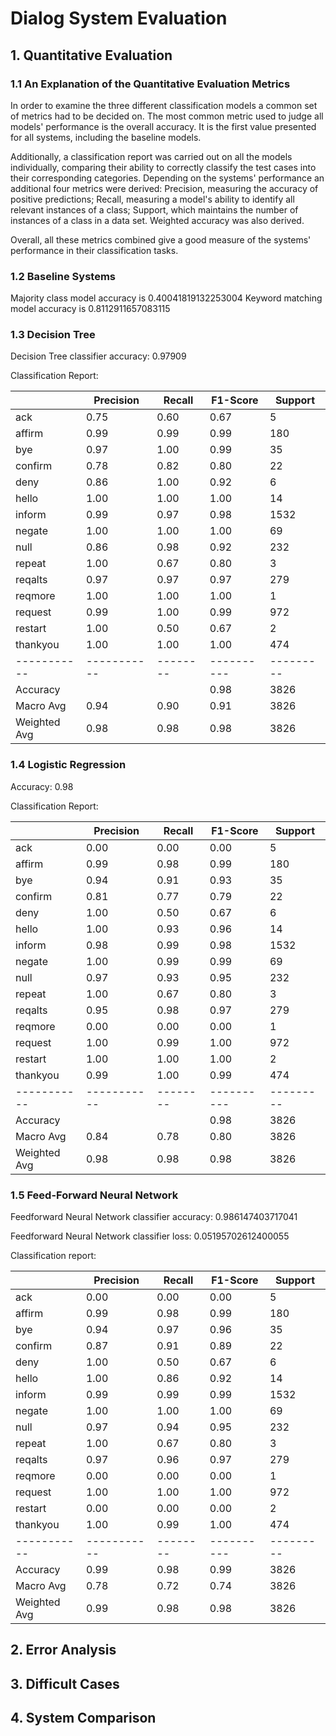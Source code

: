 # Dialog System Evaluation

## 1. Quantitative Evaluation

### 1.1 An Explanation of the Quantitative Evaluation Metrics

In order to examine the three different classification models
a common set of metrics had to be decided on. The most common
metric used to judge all models' performance is the overall
accuracy. It is the first value presented for all systems,
including the baseline models. 

Additionally, a classification report was carried out on all 
the models individually, comparing their ability to 
correctly classify the test cases into their corresponding 
categories. Depending on the systems' performance an
additional four metrics were derived: Precision, measuring
the accuracy of positive predictions; Recall, measuring
a model's ability to identify all relevant instances of a
class; Support, which maintains the number of instances of 
a class in a data set. Weighted accuracy was also derived. 

Overall, all these metrics combined give a good measure of 
the systems' performance in their classification tasks. 

### 1.2 Baseline Systems

Majority class model accuracy is 0.40041819132253004
Keyword matching model accuracy is 0.8112911657083115

### 1.3 Decision Tree

Decision Tree classifier accuracy: 0.97909

Classification Report:

|           | Precision | Recall | F1-Score | Support |
|-----------|-----------|--------|----------|---------|
| ack       | 0.75      | 0.60   | 0.67     | 5       |
| affirm    | 0.99      | 0.99   | 0.99     | 180     |
| bye       | 0.97      | 1.00   | 0.99     | 35      |
| confirm   | 0.78      | 0.82   | 0.80     | 22      |
| deny      | 0.86      | 1.00   | 0.92     | 6       |
| hello     | 1.00      | 1.00   | 1.00     | 14      |
| inform    | 0.99      | 0.97   | 0.98     | 1532    |
| negate    | 1.00      | 1.00   | 1.00     | 69      |
| null      | 0.86      | 0.98   | 0.92     | 232     |
| repeat    | 1.00      | 0.67   | 0.80     | 3       |
| reqalts   | 0.97      | 0.97   | 0.97     | 279     |
| reqmore   | 1.00      | 1.00   | 1.00     | 1       |
| request   | 0.99      | 1.00   | 0.99     | 972     |
| restart   | 1.00      | 0.50   | 0.67     | 2       |
| thankyou  | 1.00      | 1.00   | 1.00     | 474     |
|-----------|-----------|--------|----------|---------|
| Accuracy  |           |        | 0.98     | 3826    |
| Macro Avg | 0.94      | 0.90   | 0.91     | 3826    |
| Weighted Avg | 0.98   | 0.98   | 0.98     | 3826    |


### 1.4 Logistic Regression

Accuracy: 0.98

Classification Report:

|           | Precision | Recall | F1-Score | Support |
|-----------|-----------|--------|----------|---------|
| ack       | 0.00      | 0.00   | 0.00     | 5       |
| affirm    | 0.99      | 0.98   | 0.99     | 180     |
| bye       | 0.94      | 0.91   | 0.93     | 35      |
| confirm   | 0.81      | 0.77   | 0.79     | 22      |
| deny      | 1.00      | 0.50   | 0.67     | 6       |
| hello     | 1.00      | 0.93   | 0.96     | 14      |
| inform    | 0.98      | 0.99   | 0.98     | 1532    |
| negate    | 1.00      | 0.99   | 0.99     | 69      |
| null      | 0.97      | 0.93   | 0.95     | 232     |
| repeat    | 1.00      | 0.67   | 0.80     | 3       |
| reqalts   | 0.95      | 0.98   | 0.97     | 279     |
| reqmore   | 0.00      | 0.00   | 0.00     | 1       |
| request   | 1.00      | 0.99   | 1.00     | 972     |
| restart   | 1.00      | 1.00   | 1.00     | 2       |
| thankyou  | 0.99      | 1.00   | 0.99     | 474     |
|-----------|-----------|--------|----------|---------|
| Accuracy  |           |        | 0.98     | 3826    |
| Macro Avg | 0.84      | 0.78   | 0.80     | 3826    |
| Weighted Avg | 0.98   | 0.98   | 0.98     | 3826    |




### 1.5 Feed-Forward Neural Network 

Feedforward Neural Network classifier accuracy: 0.986147403717041

Feedforward Neural Network classifier loss: 0.05195702612400055

Classification report:

|           | Precision | Recall | F1-Score | Support |
|-----------|-----------|--------|----------|---------|
| ack       | 0.00      | 0.00   | 0.00     | 5       |
| affirm    | 0.99      | 0.98   | 0.99     | 180     |
| bye       | 0.94      | 0.97   | 0.96     | 35      |
| confirm   | 0.87      | 0.91   | 0.89     | 22      |
| deny      | 1.00      | 0.50   | 0.67     | 6       |
| hello     | 1.00      | 0.86   | 0.92     | 14      |
| inform    | 0.99      | 0.99   | 0.99     | 1532    |
| negate    | 1.00      | 1.00   | 1.00     | 69      |
| null      | 0.97      | 0.94   | 0.95     | 232     |
| repeat    | 1.00      | 0.67   | 0.80     | 3       |
| reqalts   | 0.97      | 0.96   | 0.97     | 279     |
| reqmore   | 0.00      | 0.00   | 0.00     | 1       |
| request   | 1.00      | 1.00   | 1.00     | 972     |
| restart   | 0.00      | 0.00   | 0.00     | 2       |
| thankyou  | 1.00      | 0.99   | 1.00     | 474     |
|-----------|-----------|--------|----------|---------|
| Accuracy  | 0.99      | 0.98   | 0.99     | 3826    |
| Macro Avg | 0.78      | 0.72   | 0.74     | 3826    |
| Weighted Avg | 0.99   | 0.98   | 0.98     | 3826    |

## 2. Error Analysis

## 3. Difficult Cases

## 4. System Comparison

